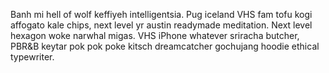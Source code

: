 Banh mi hell of wolf keffiyeh intelligentsia. Pug iceland VHS fam tofu kogi affogato kale chips, next level yr austin readymade meditation. Next level hexagon woke narwhal migas. VHS iPhone whatever sriracha butcher, PBR&B keytar pok pok poke kitsch dreamcatcher gochujang hoodie ethical typewriter.